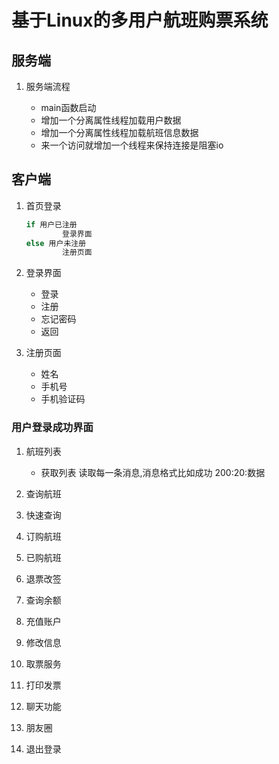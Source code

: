 # 基于Linux的多用户航班购票系统

## 服务端

1. 服务端流程

    - main函数启动
    - 增加一个分离属性线程加载用户数据
    - 增加一个分离属性线程加载航班信息数据
    - 来一个访问就增加一个线程来保持连接是阻塞io

## 客户端

1. 首页登录

    ```c
    if 用户已注册
            登录界面
    else 用户未注册
            注册页面

    ```

2. 登录界面

    - 登录
    - 注册
    - 忘记密码
    - 返回

3. 注册页面

    - 姓名
    - 手机号
    - 手机验证码

### 用户登录成功界面

1. 航班列表

    - 获取列表 读取每一条消息,消息格式比如成功 200:20:数据

2. 查询航班

3. 快速查询

4. 订购航班

5. 已购航班

6. 退票改签

7. 查询余额

8. 充值账户

9. 修改信息

10. 取票服务

11. 打印发票

12. 聊天功能

13. 朋友圈

14. 退出登录
